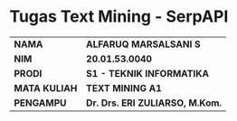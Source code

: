 # Tugas Text Mining - SerpAPI
<table>
   <tr>
     <td><b>NAMA</b></td>
     <td><b>ALFARUQ MARSALSANI S</b></td>
   </tr>
  <tr>
     <td><b>NIM</b></td>
     <td><b>20.01.53.0040</b></td>
   </tr>
  <tr>
     <td><b>PRODI</b></td>
     <td><b>S1 - TEKNIK INFORMATIKA</b></td>
   </tr>
  <tr>
     <td><b>MATA KULIAH</b></td>
     <td><b>TEXT MINING A1</b></td>
   </tr>
  <tr>
     <td><b>PENGAMPU</b></td>
     <td><b>Dr. Drs. ERI ZULIARSO, M.Kom.</b></td>
   </tr>
</table>
